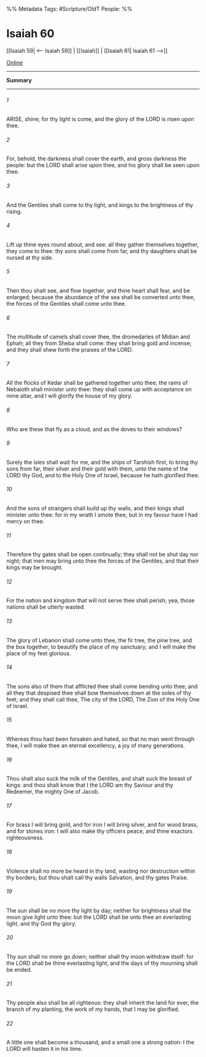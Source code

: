 

%% Metadata
Tags: #Scripture/OldT
People: 
%%
# Isaiah 60
[[Isaiah 59| <-- Isaiah 59]] | [[Isaiah]] | [[Isaiah 61| Isaiah 61 -->]]

[Online](https://churchofjesuschrist.org/study/scriptures/ot/isa/60?lang=eng)

---
__Summary__



---

###### 1
ARISE, shine; for thy light is come, and the glory of the LORD is risen upon thee.
###### 2
For, behold, the darkness shall cover the earth, and gross darkness the people: but the LORD shall arise upon thee, and his glory shall be seen upon thee.
###### 3
And the Gentiles shall come to thy light, and kings to the brightness of thy rising.
###### 4
Lift up thine eyes round about, and see: all they gather themselves together, they come to thee: thy sons shall come from far, and thy daughters shall be nursed at thy side.
###### 5
Then thou shalt see, and flow together, and thine heart shall fear, and be enlarged; because the abundance of the sea shall be converted unto thee, the forces of the Gentiles shall come unto thee.
###### 6
The multitude of camels shall cover thee, the dromedaries of Midian and Ephah; all they from Sheba shall come: they shall bring gold and incense; and they shall shew forth the praises of the LORD.
###### 7
All the flocks of Kedar shall be gathered together unto thee, the rams of Nebaioth shall minister unto thee: they shall come up with acceptance on mine altar, and I will glorify the house of my glory.
###### 8
Who are these that fly as a cloud, and as the doves to their windows?
###### 9
Surely the isles shall wait for me, and the ships of Tarshish first, to bring thy sons from far, their silver and their gold with them, unto the name of the LORD thy God, and to the Holy One of Israel, because he hath glorified thee.
###### 10
And the sons of strangers shall build up thy walls, and their kings shall minister unto thee: for in my wrath I smote thee, but in my favour have I had mercy on thee.
###### 11
Therefore thy gates shall be open continually; they shall not be shut day nor night; that men may bring unto thee the forces of the Gentiles, and that their kings may be brought.
###### 12
For the nation and kingdom that will not serve thee shall perish; yea, those nations shall be utterly wasted.
###### 13
The glory of Lebanon shall come unto thee, the fir tree, the pine tree, and the box together, to beautify the place of my sanctuary; and I will make the place of my feet glorious.
###### 14
The sons also of them that afflicted thee shall come bending unto thee; and all they that despised thee shall bow themselves down at the soles of thy feet; and they shall call thee, The city of the LORD, The Zion of the Holy One of Israel.
###### 15
Whereas thou hast been forsaken and hated, so that no man went through thee, I will make thee an eternal excellency, a joy of many generations.
###### 16
Thou shalt also suck the milk of the Gentiles, and shalt suck the breast of kings: and thou shalt know that I the LORD am thy Saviour and thy Redeemer, the mighty One of Jacob.
###### 17
For brass I will bring gold, and for iron I will bring silver, and for wood brass, and for stones iron: I will also make thy officers peace, and thine exactors righteousness.
###### 18
Violence shall no more be heard in thy land, wasting nor destruction within thy borders; but thou shalt call thy walls Salvation, and thy gates Praise.
###### 19
The sun shall be no more thy light by day; neither for brightness shall the moon give light unto thee: but the LORD shall be unto thee an everlasting light, and thy God thy glory.
###### 20
Thy sun shall no more go down; neither shall thy moon withdraw itself: for the LORD shall be thine everlasting light, and the days of thy mourning shall be ended.
###### 21
Thy people also shall be all righteous: they shall inherit the land for ever, the branch of my planting, the work of my hands, that I may be glorified.
###### 22
A little one shall become a thousand, and a small one a strong nation: I the LORD will hasten it in his time.



